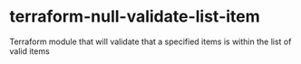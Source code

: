 # terraform-null-validate-list-item

Terraform module that will validate that a specified items is within the list of valid items
